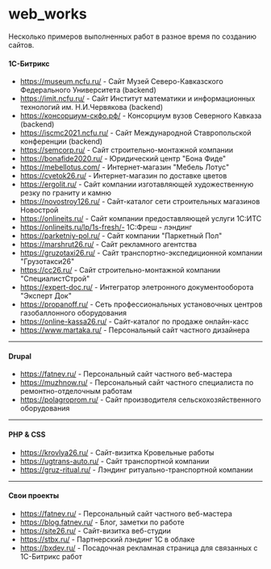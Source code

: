 # web_works
Несколько примеров выполненных работ в разное время по созданию сайтов. 

#### 1С-Битрикс
+ https://museum.ncfu.ru/ - Сайт Музей Северо-Кавказского Федерального Университета (backend)
+ https://imit.ncfu.ru/ - Сайт Институт математики и информационных технологий им. Н.И.Червякова (backend)
+ https://консорциум-скфо.рф/ - Консорциум вузов Северного Кавказа (backend)
+ https://iscmc2021.ncfu.ru/ - Сайт Международной Ставропольской конференции (backend)
+ https://semcorp.ru/ - Сайт строительно-монтажной компании
+ https://bonafide2020.ru/ - Юридический центр "Бона Фиде" 
+ https://mebellotus.com/ - Интернет-магазин "Мебель Лотус"
+ https://cvetok26.ru/ - Интернет-магазин по доставке цветов
+ https://ergolit.ru/ - Сайт компании изготавляющей художественную резку по граниту и камню
+ https://novostroy126.ru/ - Сайт-каталог сети строительных магазинов Новострой
+ https://onlineits.ru/ - Сайт компании предоставляющей услуги 1С:ИТС
+ https://onlineits.ru/lp/1s-fresh/- 1С:Фреш - лэндинг
+ https://parketniy-pol.ru/ - Сайт компании "Паркетный Пол"
+ https://marshrut26.ru/ - Сайт рекламного агентства
+ https://gruzotaxi26.ru/ - Сайт транспортно-экспедиционной компании "Грузотакси26"
+ https://cc26.ru/ - Сайт строительно-монтажной компании "СпециалистСтрой"
+ https://expert-doc.ru/ - Интегратор элетронного документооборота "Эксперт Док"
+ https://propanoff.ru/ - Сеть профессиональных установочных центров газобаллонного оборудования
+ https://online-kassa26.ru/ - Сайт-каталог по продаже онлайн-касс
+ https://www.martaka.ru/ - Персональный сайт частного дизайнера

<hr>

#### Drupal
+ https://fatnev.ru/ - Персональный сайт частного веб-мастера
+ https://muzhnow.ru/ - Персональный сайт частного специалиста по ремонтно-отделочным работам
+ https://polagroprom.ru/ - Сайт производителя сельскохозяйственного оборудования

<hr>

#### PHP & CSS
+ https://krovlya26.ru/ - Сайт-визитка Кровельные работы
+ https://ugtrans-auto.ru/ - Сайт транспортной компании
+ https://gruz-ritual.ru/ - Лэндинг ритуально-транспортной компании

<hr>

#### Свои проекты
+ https://fatnev.ru/ - Персональный сайт частного веб-мастера
+ https://blog.fatnev.ru/ - Блог, заметки по работе
+ https://site26.ru/ - Сайт-визитка веб-студии
+ https://stbx.ru/ - Партнерский лэндинг 1С в облаке
+ https://bxdev.ru/ - Посадочная рекламная страница для связанных с 1С-Битрикс работ

